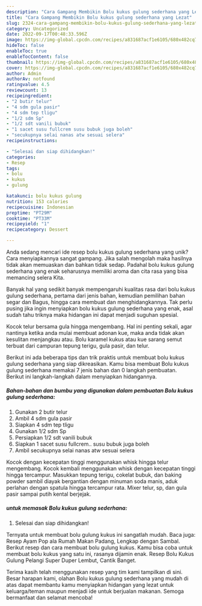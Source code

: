 ```yaml
---
description: "Cara Gampang Membikin Bolu kukus gulung sederhana yang Lezat"
title: "Cara Gampang Membikin Bolu kukus gulung sederhana yang Lezat"
slug: 2324-cara-gampang-membikin-bolu-kukus-gulung-sederhana-yang-lezat
category: Uncategorized
date: 2022-09-17T00:48:33.596Z
image: https://img-global.cpcdn.com/recipes/a831687acf1e6105/680x482cq70/bolu-kukus-gulung-sederhana-foto-resep-utama.jpg
hideToc: false
enableToc: true
enableTocContent: false
thumbnail: https://img-global.cpcdn.com/recipes/a831687acf1e6105/680x482cq70/bolu-kukus-gulung-sederhana-foto-resep-utama.jpg
cover: https://img-global.cpcdn.com/recipes/a831687acf1e6105/680x482cq70/bolu-kukus-gulung-sederhana-foto-resep-utama.jpg
author: Admin
authorAv: notfound
ratingvalue: 4.5
reviewcount: 13
recipeingredient:
- "2 butir telur"
- "4 sdm gula pasir"
- "4 sdm tep tligu"
- "1/2 sdm Sp"
- "1/2 sdt vanili bubuk"
- "1 sacet susu fullcrem susu bubuk juga boleh"
- "secukupnya selai nanas atw sesuai selera"
recipeinstructions:

- "Selesai dan siap dihidangkan!"
categories:
- Resep
tags:
- bolu
- kukus
- gulung

katakunci: bolu kukus gulung 
nutrition: 153 calories
recipecuisine: Indonesian
preptime: "PT29M"
cooktime: "PT33M"
recipeyield: "1"
recipecategory: Dessert

---
```





Anda sedang mencari ide resep bolu kukus gulung sederhana yang unik? Cara menyiapkannya sangat gampang. Jika salah mengolah maka hasilnya tidak akan memuaskan dan bahkan tidak sedap. Padahal bolu kukus gulung sederhana yang enak seharusnya memiliki aroma dan cita rasa yang bisa memancing selera Kita.





Banyak hal yang sedikit banyak mempengaruhi kualitas rasa dari bolu kukus gulung sederhana, pertama dari jenis bahan, kemudian pemilihan bahan segar dan Bagus, hingga cara membuat dan menghidangkannya. Tak perlu pusing jika ingin menyiapkan bolu kukus gulung sederhana yang enak,      asal sudah tahu triknya maka hidangan ini dapat menjadi suguhan spesial.














Kocok telur bersama gula hingga mengembang. Hal ini penting sekali, agar nantinya ketika anda mulai membuat adonan kue, maka anda tidak akan kesulitan menjangkau atau. Bolu karamel kukus atau kue sarang semut terbuat dari campuran tepung terigu, gula pasir, dan telur.






Berikut ini ada beberapa tips dan trik praktis untuk membuat bolu kukus gulung sederhana yang siap dikreasikan. Kamu bisa membuat Bolu kukus gulung sederhana memakai 7 jenis bahan dan 0 langkah pembuatan. Berikut ini langkah-langkah dalam menyiapkan hidangannya.

<!--inarticleads1-->

##### Bahan-bahan dan bumbu yang digunakan dalam pembuatan Bolu kukus gulung sederhana:

1. Gunakan 2 butir telur
1. Ambil 4 sdm gula pasir
1. Siapkan 4 sdm tep tligu
1. Gunakan 1/2 sdm Sp
1. Persiapkan 1/2 sdt vanili bubuk
1. Siapkan 1 sacet susu fullcrem.. susu bubuk juga boleh
1. Ambil secukupnya selai nanas atw sesuai selera


Kocok dengan kecepatan tinggi menggunakan whisk hingga telur mengembang. Kocok kembali menggunakan whisk dengan kecepatan tinggi hingga tercampur. Masukkan tepung terigu, cokelat bubuk, dan baking powder sambil diayak bergantian dengan minuman soda manis, aduk perlahan dengan spatula hingga tercampur rata. Mixer telur, sp, dan gula pasir sampai putih kental berjejak. 

<!--inarticleads2-->

#####  untuk memasak Bolu kukus gulung sederhana:


1. Selesai dan siap dihidangkan!

Ternyata untuk membuat bolu gulung kukus ini sangatlah mudah. Baca juga: Resep Ayam Pop ala Rumah Makan Padang, Lengkap dengan Sambal. Berikut resep dan cara membuat bolu gulung kukus. Kamu bisa coba untuk membuat bolu kukus yang satu ini, rasanya dijamin enak. Resep Bolu Kukus Gulung Pelangi Super Duper Lembut, Cantik Banget. 

Terima kasih telah menggunakan resep yang tim kami tampilkan di sini. Besar harapan kami, olahan Bolu kukus gulung sederhana yang mudah di atas dapat membantu kamu menyiapkan hidangan yang lezat untuk keluarga/teman maupun menjadi ide untuk berjualan makanan. Semoga bermanfaat dan selamat mencoba!
